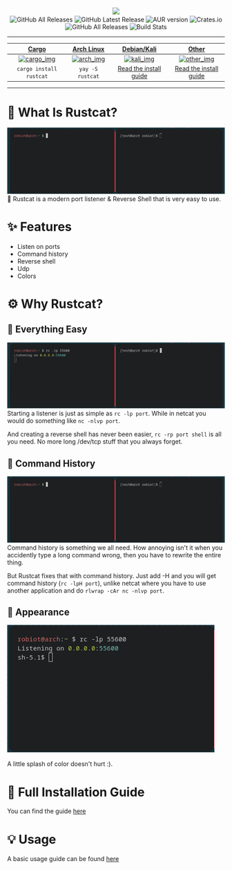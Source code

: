 <div align="center" >
  <br>
  <img src="https://raw.githubusercontent.com/robiot/rustcat/main/.github/assets/banner.png">
  <br>
  
  <img alt="GitHub All Releases" src="https://img.shields.io/github/contributors/robiot/rustcat?label=Contributors">
  <img alt="GitHub Latest Release" src="https://img.shields.io/github/v/tag/robiot/rustcat?label=Latest%20Release">
  <img alt="AUR version" src="https://img.shields.io/aur/version/rustcat">
  <img alt="Crates.io" src="https://img.shields.io/crates/d/rustcat?label=Cargo%20Downloads">
  <img alt="GitHub All Releases" src="https://img.shields.io/github/downloads/robiot/rustcat/total?label=GitHub%20Downloads">
  <img alt="Build Stats" src="https://github.com/robiot/rustcat/actions/workflows/rust.yml/badge.svg">
  <hr>
</div>

| **[Cargo][cargo_lnk]**       | **[Arch Linux][arch_lnk]**   | **[Debian/Kali][kali_lnk]**            | **[Other][other_lnk]**                       |
|:----------------------------:|:----------------------------:|:--------------------------------------:|:--------------------------------------------:|
| [![cargo_img]][cargo_lnk]    | [![arch_img]][arch_lnk]      | [![kali_img]][kali_lnk]                | [![other_img]][other_lnk]                    |
| `cargo install rustcat`      | `yay -S rustcat`             | [Read the install guide][debian_guide] | [Read the install guide](other_guide)        |


[cargo_lnk]: https://crates.io/crates/rustcat
[cargo_img]: https://raw.githubusercontent.com/robiot/rustcat/main/.github/assets/icons/cargo.png

[arch_lnk]: https://aur.archlinux.org/packages/rustcat/
[arch_img]: https://raw.githubusercontent.com/robiot/rustcat/main/.github/assets/icons/arch.png

[kali_lnk]: https://github.com/robiot/rustcat
[kali_img]: https://raw.githubusercontent.com/robiot/rustcat/main/.github/assets/icons/kali.png
[debian_guide]: https://github.com/robiot/rustcat/wiki/Installation-Guide#kalidebian

[other_lnk]: https://github.com/robiot/rustcat
[other_img]: https://raw.githubusercontent.com/robiot/rustcat/main/.github/assets/icons/others.png
[other_guide]: https://github.com/robiot/rustcat/wiki/Installation-Guide

[//]: # (This is for later)
[barch_lnk]: https://www.blackarch.org/tools.html
[barch_img]: https://raw.githubusercontent.com/robiot/rustcat/main/.github/assets/icons/barch.png
<hr>

# 🤔 What Is Rustcat?
![Ex](.github/assets/usage-ex.gif)
:art: Rustcat is a modern port listener & Reverse Shell that is very easy to use.

# ✨ Features
* Listen on ports
* Command history
* Reverse shell
* Udp
* Colors

# ⚙️ Why Rustcat?

## 👶 Everything Easy
![Ex](.github/assets/easy-revshell.gif)
Starting a listener is just as simple as `rc -lp port`. While in netcat you would do something like `nc -nlvp port`.

And creating a reverse shell has never been easier, `rc -rp port shell` is all you need. No more long /dev/tcp stuff that you always forget.

## 📃 Command History
![Appearance](.github/assets/history-ex.gif)
Command history is something we all need. How annoying isn't it when you accidently type a long command wrong, then you have to rewrite the entire thing.

But Rustcat fixes that with command history. Just add -H and you will get command history (`rc -lpH port`), unlike netcat where you have to use another application and do `rlwrap -cAr nc -nlvp port`.

## 🎨 Appearance
![Appearance](.github/assets/easy.png)

A little splash of color doesn't hurt :).

# 📖 Full Installation Guide
You can find the guide [here](https://github.com/robiot/rustcat/wiki/Installation-Guide)

# 💡 Usage
A basic usage guide can be found [here](https://github.com/robiot/rustcat/wiki/Basic-Usage)
